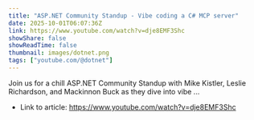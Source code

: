 ```yaml
---
title: "ASP.NET Community Standup - Vibe coding a C# MCP server"
date: 2025-10-01T06:07:36Z
link: https://www.youtube.com/watch?v=dje8EMF3Shc
showShare: false
showReadTime: false
thumbnail: images/dotnet.png
tags: ["youtube.com/@dotnet"]
---
```

Join us for a chill ASP.NET Community Standup with Mike Kistler, Leslie Richardson, and Mackinnon Buck as they dive into vibe ...

- Link to article: https://www.youtube.com/watch?v=dje8EMF3Shc